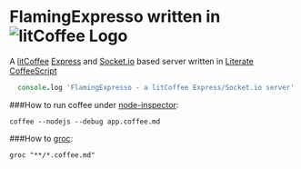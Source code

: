 FlamingExpresso written in ![litCoffee Logo](https://raw.github.com/scanton/flaming-expresso/master/public/images/litCoffee-icon-horiz.png)
===============

A [litCoffee](http://litcoffee.org/) [Express](http://expressjs.com/) and [Socket.io](http://socket.io) based server
written in [Literate CoffeeScript](http://coffeescript.org/)
```coffeescript
  console.log 'FlamingExpresso - a litCoffee Express/Socket.io server'
```

###How to run coffee under [node-inspector](https://github.com/node-inspector/node-inspector):

	coffee --nodejs --debug app.coffee.md

###How to [groc](https://github.com/nevir/groc):

	groc "**/*.coffee.md"